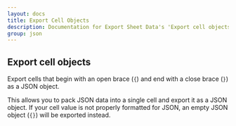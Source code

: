 ```yaml
---
layout: docs
title: Export Cell Objects
description: Documentation for Export Sheet Data's 'Export cell objects' option.
group: json
---
```


Export cell objects
-------------------
Export cells that begin with an open brace (`{`) and end with a close brace (`}`) as a JSON object.

This allows you to pack JSON data into a single cell and export it as a JSON object. If your cell value is not properly formatted for JSON, an empty JSON object (`{}`) will be exported instead.
